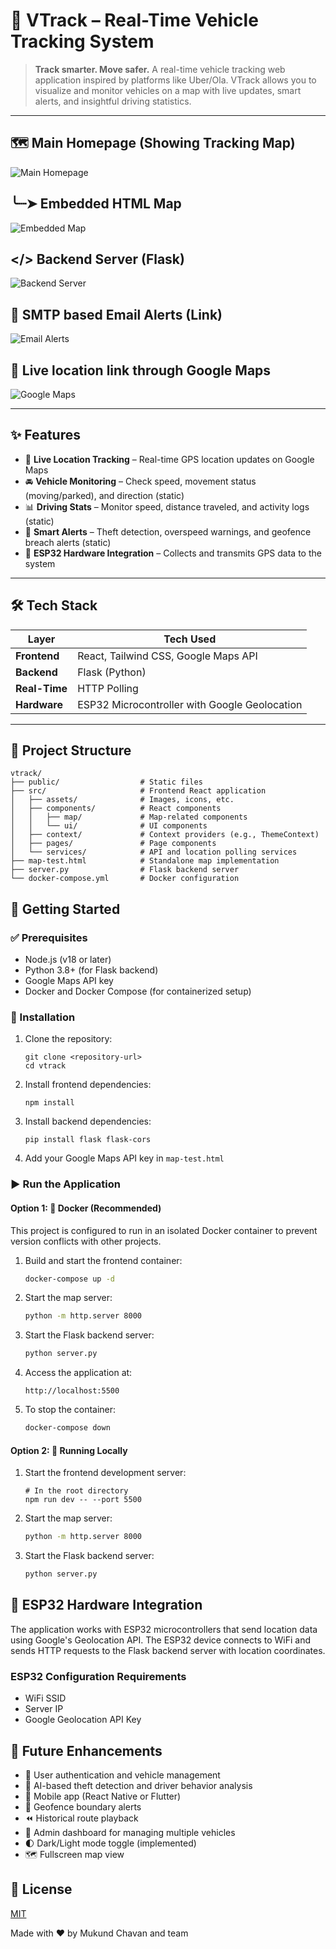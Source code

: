 # 🚗 VTrack – Real-Time Vehicle Tracking System

> **Track smarter. Move safer.**
A real-time vehicle tracking web application inspired by platforms like Uber/Ola. VTrack allows you to visualize and monitor vehicles on a map with live updates, smart alerts, and insightful driving statistics.

---
## 🗺️ Main Homepage (Showing Tracking Map)
![Main Homepage](public/images/1.png)

## ╰┈➤ Embedded HTML Map
![Embedded Map](public/images/2.png)

## </> Backend Server (Flask)
![Backend Server](public/images/3.png)

## 📩 SMTP based Email Alerts (Link)
![Email Alerts](public/images/4.png)

## 📍 Live location link through Google Maps
![Google Maps](public/images/5.png)


---

## ✨ Features

- 📍 **Live Location Tracking** – Real-time GPS location updates on Google Maps
- 🚘 **Vehicle Monitoring** – Check speed, movement status (moving/parked), and direction (static)
- 📊 **Driving Stats** – Monitor speed, distance traveled, and activity logs (static)
- 🚨 **Smart Alerts** – Theft detection, overspeed warnings, and geofence breach alerts (static)
- 🔌 **ESP32 Hardware Integration** – Collects and transmits GPS data to the system

---

## 🛠️ Tech Stack

| Layer        | Tech Used                                      |
|--------------|-----------------------------------------------|
| **Frontend** | React, Tailwind CSS, Google Maps API          |
| **Backend**  | Flask (Python)                                |
| **Real-Time**| HTTP Polling                                  |
| **Hardware** | ESP32 Microcontroller with Google Geolocation |

---

## 📁 Project Structure

```
vtrack/
├── public/                  # Static files
├── src/                     # Frontend React application
│   ├── assets/              # Images, icons, etc.
│   ├── components/          # React components
│   │   ├── map/             # Map-related components
│   │   └── ui/              # UI components
│   ├── context/             # Context providers (e.g., ThemeContext)
│   ├── pages/               # Page components
│   └── services/            # API and location polling services
├── map-test.html            # Standalone map implementation
├── server.py                # Flask backend server
└── docker-compose.yml       # Docker configuration

```

## 🚀 Getting Started

### ✅ Prerequisites

- Node.js (v18 or later)
- Python 3.8+ (for Flask backend)
- Google Maps API key
- Docker and Docker Compose (for containerized setup)


### 🧩 Installation

1. Clone the repository:
   ```
   git clone <repository-url>
   cd vtrack
   ```

2. Install frontend dependencies:
   ```
   npm install
   ```

3. Install backend dependencies:
   ```
   pip install flask flask-cors
   ```

4. Add your Google Maps API key in `map-test.html`


### ▶️ Run the Application

#### Option 1: 🐳 Docker (Recommended)

This project is configured to run in an isolated Docker container to prevent version conflicts with other projects.

1. Build and start the frontend container:
   ```bash
   docker-compose up -d
   ```

2. Start the map server:
   ```bash
   python -m http.server 8000
   ```

3. Start the Flask backend server:
   ```bash
   python server.py
   ```

4. Access the application at:
   ```
   http://localhost:5500
   ```

5. To stop the container:
   ```bash
   docker-compose down
   ```

#### Option 2: 🧪 Running Locally

1. Start the frontend development server:
   ```
   # In the root directory
   npm run dev -- --port 5500
   ```

2. Start the map server:
   ```bash
   python -m http.server 8000
   ```

3. Start the Flask backend server:
   ```bash
   python server.py
   ```

## 📡 ESP32 Hardware Integration

The application works with ESP32 microcontrollers that send location data using Google's Geolocation API. The ESP32 device connects to WiFi and sends HTTP requests to the Flask backend server with location coordinates.

### ESP32 Configuration Requirements

- WiFi SSID
- Server IP
- Google Geolocation API Key

## 🔮 Future Enhancements

- 🔐 User authentication and vehicle management
- 🤖 AI-based theft detection and driver behavior analysis
- 📱 Mobile app (React Native or Flutter)
- 📍 Geofence boundary alerts
- ⏪ Historical route playback
- 🚧 Admin dashboard for managing multiple vehicles
- 🌓 Dark/Light mode toggle (implemented)
- 🗺️ Fullscreen map view

## 📄 License

[MIT](LICENSE)

Made with ❤️ by Mukund Chavan and team

